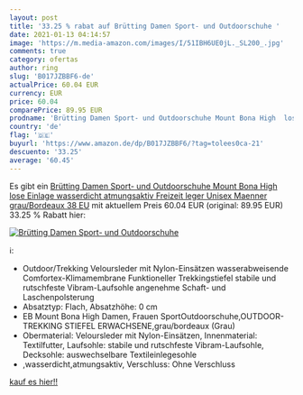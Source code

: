 ```yaml
---
layout: post
title: '33.25 % rabat auf Brütting Damen Sport- und Outdoorschuhe '
date: 2021-01-13 04:14:57
image: 'https://m.media-amazon.com/images/I/51IBH6UE0jL._SL200_.jpg'
comments: true
category: ofertas
author: ring
slug: 'B017JZBBF6-de'
actualPrice: 60.04 EUR
currency: EUR
price: 60.04
comparePrice: 89.95 EUR
prodname: 'Brütting Damen Sport- und Outdoorschuhe Mount Bona High  lose Einlage wasserdicht atmungsaktiv  Freizeit leger Unisex Maenner grau/Bordeaux 38 EU'
country: 'de'
flag: '🇩🇪'
buyurl: 'https://www.amazon.de/dp/B017JZBBF6/?tag=tolees0ca-21'
descuento: '33.25'
average: '60.45'
---
```


Es gibt ein [Brütting Damen Sport- und Outdoorschuhe Mount Bona High  lose Einlage wasserdicht atmungsaktiv  Freizeit leger Unisex Maenner grau/Bordeaux 38 EU](https://www.amazon.de/dp/B017JZBBF6/?tag=tolees0ca-21) mit aktuellem Preis 60.04 EUR (original: 89.95 EUR) 33.25 % Rabatt hier:

[![Brütting Damen Sport- und Outdoorschuhe ](https://m.media-amazon.com/images/I/51IBH6UE0jL._SL200_.jpg)](https://www.amazon.de/dp/B017JZBBF6/?tag=tolees0ca-21)

ℹ️:

- Outdoor/Trekking Veloursleder mit Nylon-Einsätzen wasserabweisende Comfortex-Klimamembrane Funktioneller Trekkingstiefel stabile und rutschfeste Vibram-Laufsohle angenehme Schaft- und Laschenpolsterung
- Absatztyp: Flach, Absatzhöhe: 0 cm
- EB Mount Bona High Damen, Frauen SportOutdoorschuhe,OUTDOOR-TREKKING STIEFEL ERWACHSENE,grau/bordeaux (Grau)
- Obermaterial: Veloursleder mit Nylon-Einsätzen, Innenmaterial: Textilfutter, Laufsohle: stabile und rutschfeste Vibram-Laufsohle, Decksohle: auswechselbare Textileinlegesohle
- ,wasserdicht,atmungsaktiv, Verschluss: Ohne Verschluss

[kauf es hier!!](https://www.amazon.de/dp/B017JZBBF6/?tag=tolees0ca-21)
